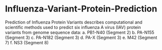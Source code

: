 # Influenza-Variant-Protein-Prediction
Prediction of Influenza Protein Variants describes computational and scientific methods used to predict six influenza A virus (IAV) protein variants from genome sequence data:  a. PB1-N40 (Segment 2) b. PA-N155 (Segment 3) c. PA-N182 (Segment 3) d. PA-X (Segment 3) e. M42 (Segment 7) f. NS3 (Segment 8) 
